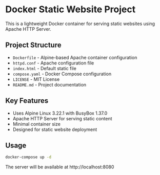 # Docker Static Website Project

This is a lightweight Docker container for serving static websites using Apache HTTP Server.

## Project Structure
- `Dockerfile` - Alpine-based Apache container configuration
- `httpd.conf` - Apache configuration file
- `index.html` - Default static file
- `compose.yaml` - Docker Compose configuration
- `LICENSE` - MIT License
- `README.md` - Project documentation

## Key Features
- Uses Alpine Linux 3.22.1 with BusyBox 1.37.0
- Apache HTTP Server for serving static content
- Minimal container size
- Designed for static website deployment

## Usage
```bash
docker-compose up -d
```

The server will be available at http://localhost:8080